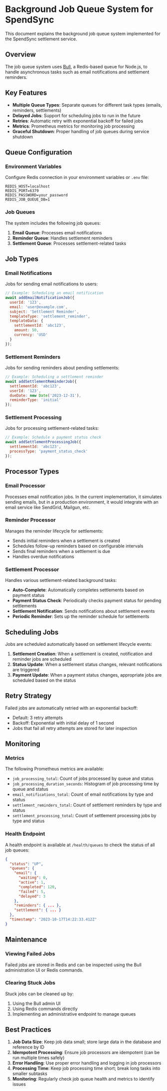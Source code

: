 # Background Job Queue System for SpendSync

This document explains the background job queue system implemented for the SpendSync settlement service.

## Overview

The job queue system uses [Bull](https://github.com/OptimalBits/bull), a Redis-based queue for Node.js, to handle asynchronous tasks such as email notifications and settlement reminders.

## Key Features

- **Multiple Queue Types**: Separate queues for different task types (emails, reminders, settlements)
- **Delayed Jobs**: Support for scheduling jobs to run in the future
- **Retries**: Automatic retry with exponential backoff for failed jobs
- **Metrics**: Prometheus metrics for monitoring job processing
- **Graceful Shutdown**: Proper handling of job queues during service shutdown

## Queue Configuration

### Environment Variables

Configure Redis connection in your environment variables or `.env` file:

```
REDIS_HOST=localhost
REDIS_PORT=6379
REDIS_PASSWORD=your_password
REDIS_JOB_QUEUE_DB=1
```

### Job Queues

The system includes the following job queues:

1. **Email Queue**: Processes email notifications
2. **Reminder Queue**: Handles settlement reminders
3. **Settlement Queue**: Processes settlement-related tasks

## Job Types

### Email Notifications

Jobs for sending email notifications to users:

```javascript
// Example: Scheduling an email notification
await addEmailNotificationJob({
  userId: '123',
  email: 'user@example.com',
  subject: 'Settlement Reminder',
  templateType: 'settlement_reminder',
  templateData: {
    settlementId: 'abc123',
    amount: 50,
    currency: 'USD'
  }
});
```

### Settlement Reminders

Jobs for sending reminders about pending settlements:

```javascript
// Example: Scheduling a settlement reminder
await addSettlementReminderJob({
  settlementId: 'abc123',
  userId: '123',
  dueDate: new Date('2023-12-31'),
  reminderType: 'initial'
});
```

### Settlement Processing

Jobs for processing settlement-related tasks:

```javascript
// Example: Schedule a payment status check
await addSettlementProcessingJob({
  settlementId: 'abc123',
  processType: 'payment_status_check'
});
```

## Processor Types

### Email Processor

Processes email notification jobs. In the current implementation, it simulates sending emails, but in a production environment, it would integrate with an email service like SendGrid, Mailgun, etc.

### Reminder Processor

Manages the reminder lifecycle for settlements:

- Sends initial reminders when a settlement is created
- Schedules follow-up reminders based on configurable intervals
- Sends final reminders when a settlement is due
- Handles overdue notifications

### Settlement Processor

Handles various settlement-related background tasks:

- **Auto-Complete**: Automatically completes settlements based on payment status
- **Payment Status Check**: Periodically checks payment status for pending settlements
- **Settlement Notification**: Sends notifications about settlement events
- **Periodic Reminder**: Sets up the reminder schedule for settlements

## Scheduling Jobs

Jobs are scheduled automatically based on settlement lifecycle events:

1. **Settlement Creation**: When a settlement is created, notification and reminder jobs are scheduled
2. **Status Update**: When a settlement status changes, relevant notifications are triggered
3. **Payment Update**: When a payment status changes, appropriate jobs are scheduled based on the status

## Retry Strategy

Failed jobs are automatically retried with an exponential backoff:

- Default: 3 retry attempts
- Backoff: Exponential with initial delay of 1 second
- Jobs that fail all retry attempts are stored for later inspection

## Monitoring

### Metrics

The following Prometheus metrics are available:

- `job_processing_total`: Count of jobs processed by queue and status
- `job_processing_duration_seconds`: Histogram of job processing time by queue and status
- `email_notifications_total`: Count of email notifications by type and status
- `settlement_reminders_total`: Count of settlement reminders by type and status
- `settlement_processing_total`: Count of settlement processing jobs by type and status

### Health Endpoint

A health endpoint is available at `/health/queues` to check the status of all job queues:

```json
{
  "status": "UP",
  "queues": {
    "email": {
      "waiting": 0,
      "active": 1,
      "completed": 120,
      "failed": 5,
      "delayed": 3
    },
    "reminders": { ... },
    "settlement": { ... }
  },
  "timestamp": "2023-10-17T14:22:33.412Z"
}
```

## Maintenance

### Viewing Failed Jobs

Failed jobs are stored in Redis and can be inspected using the Bull administration UI or Redis commands.

### Clearing Stuck Jobs

Stuck jobs can be cleaned up by:

1. Using the Bull admin UI
2. Using Redis commands directly
3. Implementing an administrative endpoint to manage queues

## Best Practices

1. **Job Data Size**: Keep job data small; store large data in the database and reference by ID
2. **Idempotent Processing**: Ensure job processors are idempotent (can be run multiple times safely)
3. **Error Handling**: Use proper error handling and logging in job processors
4. **Processing Time**: Keep job processing time short; break long tasks into smaller subtasks
5. **Monitoring**: Regularly check job queue health and metrics to identify issues 
